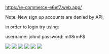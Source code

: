 

https://e-commerce-e6ef7.web.app/


Note: New sign up accounts are denied by API, 

in order to login try using:

  username: johnd
  password: m38rmF$


<img class="image-readme" src="https://i.imgur.com/pJoCO7u.jpg">

<img class="image-readme" src="https://imgur.com/7xpVArz.jpg">

<img class="image-readme" src="https://i.imgur.com/2IxBUE9.jpg">

<img class="image-readme" src="https://i.imgur.com/chOSEcc.jpg">

<img class="image-readme" src="https://imgur.com/bdOoX22.jpg">

<img class="image-readme" src="https://imgur.com/eVgJUJQ.jpg">



